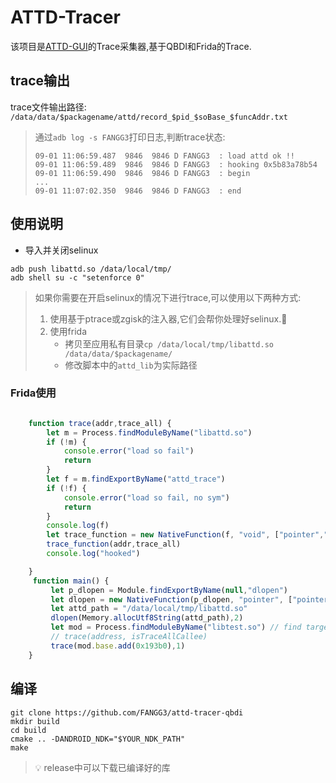 # ATTD-Tracer
该项目是[ATTD-GUI](https://github.com/FANGG3/ATTD-GUI)的Trace采集器,基于QBDI和Frida的Trace.

## trace输出
trace文件输出路径: `/data/data/$packagename/attd/record_$pid_$soBase_$funcAddr.txt`

> 通过`adb log -s FANGG3`打印日志,判断trace状态:
> ```
> 09-01 11:06:59.487  9846  9846 D FANGG3  : load attd ok !!
> 09-01 11:06:59.489  9846  9846 D FANGG3  : hooking 0x5b83a78b54
> 09-01 11:06:59.490  9846  9846 D FANGG3  : begin
> ...
> 09-01 11:07:02.350  9846  9846 D FANGG3  : end
> ```

## 使用说明
- 导入并关闭selinux
```shell
adb push libattd.so /data/local/tmp/
adb shell su -c "setenforce 0" 
```
> 如果你需要在开启selinux的情况下进行trace,可以使用以下两种方式:
> 1. 使用基于ptrace或zgisk的注入器,它们会帮你处理好selinux.🚀
> 2. 使用frida 
>    - 拷贝至应用私有目录`cp /data/local/tmp/libattd.so /data/data/$packagename/`
>    - 修改脚本中的`attd_lib`为实际路径

### Frida使用
```javascript

    function trace(addr,trace_all) {
        let m = Process.findModuleByName("libattd.so")
        if (!m) {
            console.error("load so fail")
            return
        }
        let f = m.findExportByName("attd_trace")
        if (!f) {
            console.error("load so fail, no sym")
            return
        }
        console.log(f)
        let trace_function = new NativeFunction(f, "void", ["pointer","int"])
        trace_function(addr,trace_all)
        console.log("hooked")

    }
     function main() {
         let p_dlopen = Module.findExportByName(null,"dlopen")
         let dlopen = new NativeFunction(p_dlopen, "pointer", ["pointer",  "int"])
         let attd_path = "/data/local/tmp/libattd.so"
         dlopen(Memory.allocUtf8String(attd_path),2)
         let mod = Process.findModuleByName("libtest.so") // find target lib
         // trace(address, isTraceAllCallee)
         trace(mod.base.add(0x193b0),1) 
    }
```


## 编译
```shell
git clone https://github.com/FANGG3/attd-tracer-qbdi
mkdir build
cd build
cmake .. -DANDROID_NDK="$YOUR_NDK_PATH"
make
```
> 💡 release中可以下载已编译好的库